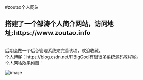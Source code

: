 #zoutao个人网站

<h2>搭建了一个邹涛个人简介网站，访问地址:https://www.zoutao.info </h2>
<br>
后期会做一个后台管理系统来完善该项，欢迎收藏。
<br>
个人博客：https://blog.csdn.net/ITBigGod 有很很多系统源码教程哟。
<br>
个人网站效果如图：

![image](https://github.com/Zoutao6/Zoutao6.github.io/blob/master/showpic.png)
